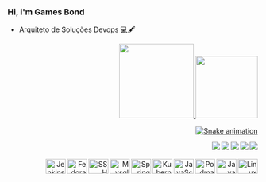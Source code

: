 ### Hi, i'm Games Bond 



- Arquiteto de Soluções Devops 💻🖋


<div align="right">
  <a href="https://github.com/Bondance">
  <img height="150em" src="https://github-readme-stats.vercel.app/api?username=Bondance&show_icons=true&theme=dracula&include_all_commits=true&count_private=true"/>
  <img height="125em" src="https://github-readme-stats.vercel.app/api/top-langs/?username=Bondance&layout=compact&langs_count=7&theme=dracula"/>
    
    
</div>
 
  <div style="display: inline_block; text-align: right">
      
  ![Snake animation](https://github.com/Camilla-Carvalho/Camilla-Carvalho/blob/output/github-contribution-grid-snake.svg)<br>
    
  <a href = "mailto:bondance@gmail.com"><img align="right" src="https://img.shields.io/badge/-Gmail-%23333?style=for-the-badge&logo=gmail&logoColor=white" target="_blank"></a>
  <a href="" target="_blank"><img align="right" src="https://img.shields.io/badge/Java-ED8B00?style=for-the-badge&logo=java&logoColor=white"></a>
  <a href="" target="_blank"><img align="right" src="https://img.shields.io/badge/Spring-6DB33F?style=for-the-badge&logo=spring&logoColor=white"></a>
  <a href="https://www.linkedin.com/in/danielbondance/" target="_blank"><img align="right" src="https://img.shields.io/badge/-LinkedIn-%230077B5?style=for-the-badge&logo=linkedin&logoColor=white" target="_blank"></a>
  <a href="https://www.linux.org/" target="_blank"><img align="right" src="https://img.shields.io/badge/Linux-FCC624?style=for-the-badge&logo=linux&logoColor=black"></a>

</div>
  
   <div style="display: inline_block; text-align: right"><br><br>

  <img align="right" alt="Linux" height="30" width="40" src="https://cdn.jsdelivr.net/gh/devicons/devicon/icons/linux/linux-original.svg">
  <img align="right" alt="Java" height="30" width="40" src="https://cdn.jsdelivr.net/gh/devicons/devicon/icons/java/java-original.svg"> 
  <img align="right" alt="Podman" height="30" width="40" src="https://cdn.jsdelivr.net/gh/devicons/devicon/icons/podman/podman-original.svg">
  <img align="right" alt=JavaScript height="30" width="40" src="https://cdn.jsdelivr.net/gh/devicons/devicon/icons/javascript/javascript-original.svg">
  <img align="right" alt="Kubernets" height="30" width="40" src="https://cdn.jsdelivr.net/gh/devicons/devicon/icons/kubernetes/kubernetes-plain.svg" >   
  <img align="right" alt="Spring" height="30" width="40" src="https://cdn.jsdelivr.net/gh/devicons/devicon/icons/spring/spring-original.svg">
  <img align="right" alt="Mysql" height="30" width="40" src="https://cdn.jsdelivr.net/gh/devicons/devicon/icons/mysql/mysql-original.svg">
  <img align="right" alt="SSH" height="30" width="40" src="https://cdn.jsdelivr.net/gh/devicons/devicon/icons/ssh/ssh-original.svg">
  <img align="right" alt="Fedora" height="30" width="40" src="https://cdn.jsdelivr.net/gh/devicons/devicon/icons/fedora/fedora-original.svg">
  <img align="right" alt="Jenkins" height="30" width="40" src="https://cdn.jsdelivr.net/gh/devicons/devicon/icons/jenkins/jenkins-original.svg">
  
</div> 
  
  
  
